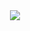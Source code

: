 <div align=center>
	<img src="https://github.com/HoMeTownSoCool/HoMeTownSoCool/assets/47271407/217508f5-7275-4a98-aab6-0288cb177a43"/>
</div>
